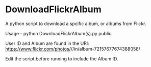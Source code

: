 # DownloadFlickrAlbum
A python script to download a spcific album, or albums from Flickr.

Usage - python DownloadFlickrAlbum(s).py <UserID> public

User ID and Album are found in the URl: https://www.flickr.com/photos/<USERID>/<ALBUM>/in/album-72157677674388058/ 

Edit the script before running to include the Album ID.
